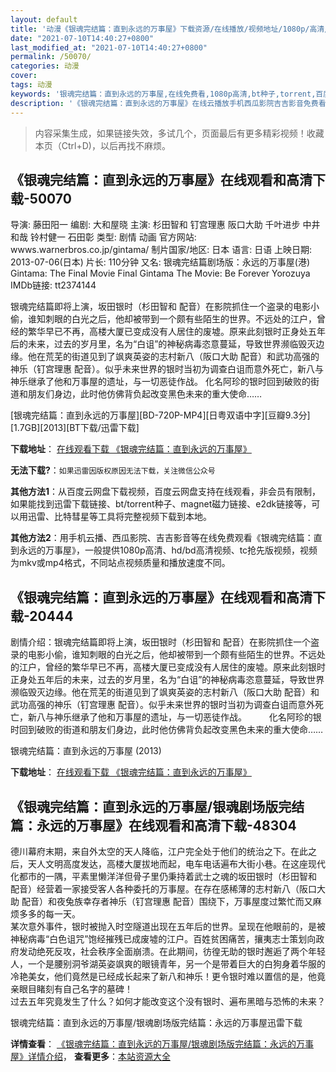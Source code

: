 ```yaml
---
layout: default
title: '动漫《银魂完结篇：直到永远的万事屋》下载资源/在线播放/视频地址/1080p/高清/蓝光'
date: "2021-07-10T14:40:27+0800"
last_modified_at: "2021-07-10T14:40:27+0800"
permalink: /50070/
categories: 动漫
cover:
tags: 动漫
keywords: '银魂完结篇：直到永远的万事屋,在线免费看,1080p高清,bt种子,torrent,百度云盘,magnet,磁力链,迅雷下载资源'
description: '《银魂完结篇：直到永远的万事屋》在线云播放手机西瓜影院吉吉影音免费看，1080p高清bd/hd未删减完整版和tc抢先枪版，mkv/mp4格式，附带bt/torrent种子、magnet/磁力链、百度云盘、网盘资源迅雷下载链接'
---
```


>内容采集生成，如果链接失效，多试几个，页面最后有更多精彩视频！收藏本页（Ctrl+D)，以后再找不麻烦。


## 《银魂完结篇：直到永远的万事屋》在线观看和高清下载-50070

导演: 藤田阳一 编剧: 大和屋晓 主演: 杉田智和 钉宫理惠 阪口大助 千叶进步 中井和哉 铃村健一 石田彰 类型: 剧情 动画 官方网站: wwws.warnerbros.co.jp/gintama/ 制片国家/地区: 日本 语言: 日语 上映日期: 2013-07-06(日本) 片长: 110分钟 又名: 银魂完结篇剧场版：永远的万事屋(港) Gintama: The Final Movie Final Gintama The Movie: Be Forever Yorozuya IMDb链接: tt2374144

银魂完结篇即将上演，坂田银时（杉田智和 配音）在影院抓住一个盗录的电影小偷，谁知刺眼的白光之后，他却被带到一个颇有些陌生的世界。不远处的江户，曾经的繁华早已不再，高楼大厦已变成没有人居住的废墟。原来此刻银时正身处五年后的未来，过去的岁月里，名为“白诅”的神秘病毒恣意蔓延，导致世界濒临毁灭边缘。他在荒芜的街道见到了飒爽英姿的志村新八（阪口大助 配音）和武功高强的神乐（钉宫理惠 配音）。似乎未来世界的银时当初为调查白诅而意外死亡，新八与神乐继承了他和万事屋的遗址，与一切恶徒作战。 化名阿珍的银时回到破败的街道和朋友们身边，此时他仿佛背负起改变黑色未来的重大使命……


[银魂完结篇：直到永远的万事屋][BD-720P-MP4][日粤双语中字][豆瓣9.3分][1.7GB][2013][BT下载/迅雷下载]

**下载地址**： [在线观看下载 《银魂完结篇：直到永远的万事屋》](https://www.btdx8.com/torrent/gintama_the_movie_2013.html) 


**无法下载?**：`如果迅雷因版权原因无法下载，关注微信公众号 `

**其他方法1**：从百度云网盘下载视频，百度云网盘支持在线观看，非会员有限制，如果能找到迅雷下载链接、bt/torrent种子、magnet磁力链接、e2dk链接等，可以用迅雷、比特彗星等工具将完整视频下载到本地。

**其他方法2**：用手机云播、西瓜影院、吉吉影音等在线免费观看《银魂完结篇：直到永远的万事屋》，一般提供1080p高清、hd/bd高清视频、tc抢先版视频，视频为mkv或mp4格式，不同站点视频质量和播放速度不同。


## 《银魂完结篇：直到永远的万事屋》在线观看和高清下载-20444

剧情介绍：银魂完结篇即将上演，坂田银时（杉田智和 配音）在影院抓住一个盗录的电影小偷，谁知刺眼的白光之后，他却被带到一个颇有些陌生的世界。不远处的江户，曾经的繁华早已不再，高楼大厦已变成没有人居住的废墟。原来此刻银时正身处五年后的未来，过去的岁月里，名为“白诅”的神秘病毒恣意蔓延，导致世界濒临毁灭边缘。他在荒芜的街道见到了飒爽英姿的志村新八（阪口大助 配音）和武功高强的神乐（钉宫理惠 配音）。似乎未来世界的银时当初为调查白诅而意外死亡，新八与神乐继承了他和万事屋的遗址，与一切恶徒作战。  　　化名阿珍的银时回到破败的街道和朋友们身边，此时他仿佛背负起改变黑色未来的重大使命……


银魂完结篇：直到永远的万事屋 (2013)

**下载地址**： [在线观看下载 《银魂完结篇：直到永远的万事屋》](https://www.btbtdy.me/btdy/dy1872.html) 


## 《银魂完结篇：直到永远的万事屋/银魂剧场版完结篇：永远的万事屋》在线观看和高清下载-48304

德川幕府末期，来自外太空的天人降临，江户完全处于他们的统治之下。在此之后，天人文明高度发达，高楼大厦拔地而起，电车电话遍布大街小巷。在这座现代化都市的一隅，平素里懒洋洋但骨子里仍秉持着武士之魂的坂田银时（杉田智和 配音）经营着一家接受客人各种委托的万事屋。在存在感稀薄的志村新八（阪口大助 配音）和夜兔族幸存者神乐（钉宫理惠 配音）围绕下，万事屋度过繁忙而又麻烦多多的每一天。<br />某次意外事件，银时被抛入时空隧道出现在五年后的世界。呈现在他眼前的，是被神秘病毒&ldquo;白色诅咒”饱经摧残已成废墟的江户。百姓贫困痛苦，攘夷志士策划向政府发动绝死反攻，社会秩序全面崩溃。在此期间，彷徨无助的银时邂逅了两个年轻人，一个是腰别洞爷湖英姿飒爽的眼镜青年，另一个是带着巨大的白狗身着华服的冷艳美女，他们竟然是已经成长起来了新八和神乐！更令银时难以置信的是，他竟亲眼目睹刻有自己名字的墓碑！<br />过去五年究竟发生了什么？如何才能改变这个没有银时、遍布黑暗与恐怖的未来？<!---剧情end--->


银魂完结篇：直到永远的万事屋/银魂剧场版完结篇：永远的万事屋迅雷下载

**详情查看**： [《银魂完结篇：直到永远的万事屋/银魂剧场版完结篇：永远的万事屋》详情介绍](/movie/48304/)， **查看更多**：[本站资源大全](/movie/t/all/)

